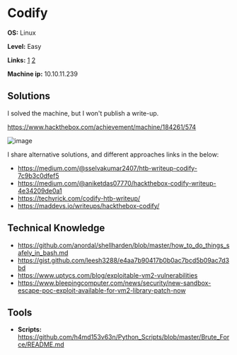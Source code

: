 # Codify

**OS:** Linux

**Level:** Easy

**Links:** [1](https://www.hackthebox.com/machines/Codify)  [2](https://app.hackthebox.com/machines/Codify)

**Machine ip:** 10.10.11.239


## Solutions
I solved the machine, but I won't publish a write-up. 

https://www.hackthebox.com/achievement/machine/184261/574

![image](https://github.com/h4md153v63n/CTFs/assets/5091265/7b947554-6f4f-4026-9232-9a515da49535)

I share alternative solutions, and different approaches links in the below:
+ https://medium.com/@sselvakumar2407/htb-writeup-codify-7c9b3c0dfef5
+ https://medium.com/@aniketdas07770/hackthebox-codify-writeup-4e34209de0a1
+ https://techyrick.com/codify-htb-writeup/
+ https://maddevs.io/writeups/hackthebox-codify/


## Technical Knowledge
+ https://github.com/anordal/shellharden/blob/master/how_to_do_things_safely_in_bash.md
+ https://gist.github.com/leesh3288/e4aa7b90417b0b0ac7bcd5b09ac7d3bd
+ https://www.uptycs.com/blog/exploitable-vm2-vulnerabilities
+ https://www.bleepingcomputer.com/news/security/new-sandbox-escape-poc-exploit-available-for-vm2-library-patch-now

## Tools
+ **Scripts:** https://github.com/h4md153v63n/Python_Scripts/blob/master/Brute_Force/README.md
